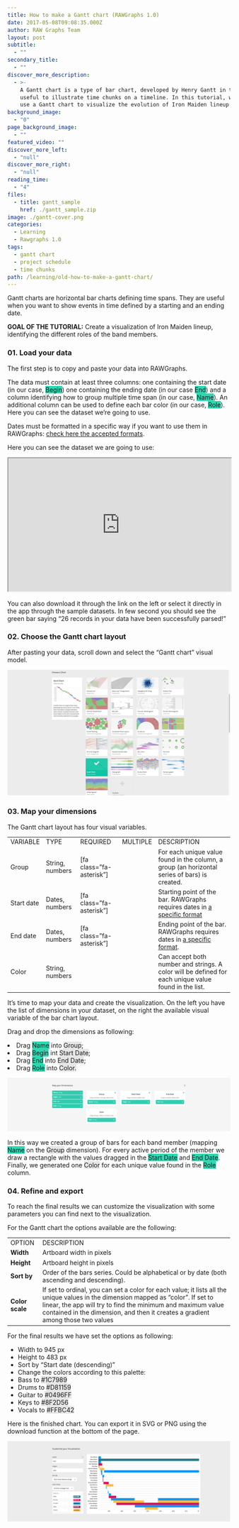 ```yaml
---
title: How to make a Gantt chart (RAWGraphs 1.0)
date: 2017-05-08T09:08:35.000Z
author: RAW Graphs Team
layout: post
subtitle:
  - ""
secondary_title:
  - ""
discover_more_description:
  - >-
    A Gantt chart is a type of bar chart, developed by Henry Gantt in the 1910s,
    useful to illustrate time chunks on a timeline. In this tutorial, we will
    use a Gantt chart to visualize the evolution of Iron Maiden lineup.
background_image:
  - "0"
page_background_image:
  - ""
featured_video: ""
discover_more_left:
  - "null"
discover_more_right:
  - "null"
reading_time:
  - "4"
files:
  - title: gantt_sample
    href: ./gantt_sample.zip
image: ./gantt-cover.png
categories:
  - Learning
  - Rawgraphs 1.0
tags:
  - gantt chart
  - project schedule
  - time chunks
path: /learning/old-how-to-make-a-gantt-chart/
---
```


Gantt charts are horizontal bar charts defining time spans. They are useful when you want to show events in time defined by a starting and an ending date.

**GOAL OF THE TUTORIAL:** Create a visualization of Iron Maiden lineup, identifying the different roles of the band members.

### 01. Load your data

<span style="font-weight: 400;">The first step is to copy and paste your data into RAWGraphs.</span>

<span style="font-weight: 400;">The data must contain at least three columns: one containing the start date (in our case, <span class="data-dimension" style="background-color: #2dd8b1;">Begin</span>) one containing the ending date (in our case <span class="data-dimension" style="background-color: #2dd8b1;">End</span>) and a column identifying how to group multiple time span (in our case, <span class="data-dimension" style="background-color: #2dd8b1;">Name</span>). An additional column can be used to define each bar color (in our case, <span class="data-dimension" style="background-color: #2dd8b1;">Role</span>). Here you can see the dataset we’re going to use.</span>

<span style="font-weight: 400;">Dates must be formatted in a specific way if you want to use them in RAWGraphs: <a href="https://github.com/densitydesign/raw/wiki/Date-formats">check here the accepted formats</a>.</span>

Here you can see the dataset we are going to use:

<iframe src="https://docs.google.com/spreadsheets/d/1xaupcv1d8IIcndeFJL_781zSa_LvCeEJNKUpw3g7x8I/pubhtml?widget=true&amp;headers=false" width="100%" height="300"></iframe>

<span style="font-weight: 400;">You can also download it through the link on the left or select it directly in the app through the sample datasets. In few second you should see the green bar saying “26 records in your data have been successfully parsed!”</span>

### 02. Choose the Gantt chart layout

<span style="font-weight: 400;">After pasting your data, scroll down and select the “Gantt chart” visual model.</span>

![](./gantt-selection.png)

### 03. Map your dimensions

<span style="font-weight: 400;">The Gantt chart layout has four visual variables.</span>

|            |                 |                          |          |                                                                                                                                    |
| ---------- | --------------- | ------------------------ | -------- | ---------------------------------------------------------------------------------------------------------------------------------- |
| VARIABLE   | TYPE            | REQUIRED                 | MULTIPLE | DESCRIPTION                                                                                                                        |
| Group      | String, numbers | [fa class=”fa-asterisk”] |          | For each unique value found in the column, a group (an horizontal series of bars) is created.                                      |
| Start date | Dates, numbers  | [fa class=”fa-asterisk”] |          | Starting point of the bar. RAWGraphs requires dates in [a specific format](https://github.com/densitydesign/raw/wiki/Date-formats) |
| End date   | Dates, numbers  | [fa class=”fa-asterisk”] |          | Ending point of the bar. RAWGraphs requires dates in [a specific format](https://github.com/densitydesign/raw/wiki/Date-formats).  |
| Color      | String, numbers |                          |          | Can accept both number and strings. A color will be defined for each unique value found in the list.                               |

<span style="font-weight: 400;">It’s time to map your data and create the visualization. On the left you have the list of dimensions in your dataset, on the right the available visual variable of the bar chart layout. </span>

<span style="font-weight: 400;">Drag and drop the dimensions as following:</span>

<li style="font-weight: 400;">
  <span style="font-weight: 400;">Drag <span class="data-dimension" style="background-color: #2dd8b1;">Name</span> into <span class="layout-dimension" style="background-color: #e6e6e6;">Group</span>;</span>
</li>
<li style="font-weight: 400;">
  <span style="font-weight: 400;">Drag <span class="data-dimension" style="background-color: #2dd8b1;">Begin</span> int <span class="layout-dimension" style="background-color: #e6e6e6;">Start Date</span>;</span>
</li>
<li style="font-weight: 400;">
  <span style="font-weight: 400;">Drag <span class="data-dimension" style="background-color: #2dd8b1;">End</span> into <span class="layout-dimension" style="background-color: #e6e6e6;">End Date</span>;</span>
</li>
<li style="font-weight: 400;">
  <span style="font-weight: 400;">Drag <span class="data-dimension" style="background-color: #2dd8b1;">Role</span> into <span class="layout-dimension" style="background-color: #e6e6e6;">Color.</span></span>
</li>

![](./gantt-mapping.png)

<span style="font-weight: 400;">In this way we created a group of bars for each band member (mapping <span class="data-dimension" style="background-color: #2dd8b1;">Name</span> on the <span class="layout-dimension" style="background-color: #e6e6e6;">Group</span> dimension). For every active period of the member we draw a rectangle with the values dragged in the <span class="data-dimension" style="background-color: #2dd8b1;">Start Date</span> and <span class="data-dimension" style="background-color: #2dd8b1;">End Date</span>. Finally, we generated one <span class="data-dimension layout-dimension" style="background-color: #e6e6e6;">Color</span> for each unique value found in the <span class="data-dimension" style="background-color: #2dd8b1;">Role</span> column.</span>

### 04. Refine and export

<span style="font-weight: 400;">To reach the final results we can customize the visualization with some parameters you can find next to the visualization. </span>

<span style="font-weight: 400;">For the Gantt chart the options available are the following:</span>

<table>
<tbody>
<tr>
<td><span style="font-weight: 400;">OPTION</span></td>
<td><span style="font-weight: 400;">DESCRIPTION</span></td>
</tr>
<tr>
<td><strong>Width</strong></td>
<td><span style="font-weight: 400;">Artboard width in pixels</span></td>
</tr>
<tr>
<td><strong>Height</strong></td>
<td><span style="font-weight: 400;">Artboard height in pixels</span></td>
</tr>
<tr>
<td><strong>Sort by</strong></td>
<td><span style="font-weight: 400;">Order of the bars series. Could be alphabetical or by date (both ascending and descending).</span></td>
</tr>
<tr>
<td><strong>Color scale</strong></td>
<td><span style="font-weight: 400;"><span style="font-weight: 400;">If set to ordinal, you can set a color for each value; it l</span></span><span style="font-weight: 400;">ists all the unique values in the dimension mapped as “color”. If set to linear, the app will try to find the minimum and maximum value contained in the dimension, and then it creates&nbsp;a gradient among those two values</span></td>
</tr>
</tbody>
</table>

<span style="font-weight: 400;">For the final results we have set the options as following:</span>

- Width to 945 px
- Height to 483 px
- Sort by &#8220;Start date (descending)&#8221;
- Change the colors according to this palette:
- Bass to <span class="layout-dimension" style="background-color: #e6e6e6;">#1C7989</span>
- Drums to <span class="layout-dimension" style="background-color: #e6e6e6;">#D81159</span>
- Guitar to <span class="layout-dimension" style="background-color: #e6e6e6;">#0496FF</span>
- Keys to <span class="layout-dimension" style="background-color: #e6e6e6;">#8F2D56</span>
- Vocals to <span class="layout-dimension" style="background-color: #e6e6e6;">#FFBC42</span>

Here is the finished chart. You can export it in SVG or PNG using the download function at the bottom of the page.

![](./gantt-options.png)
